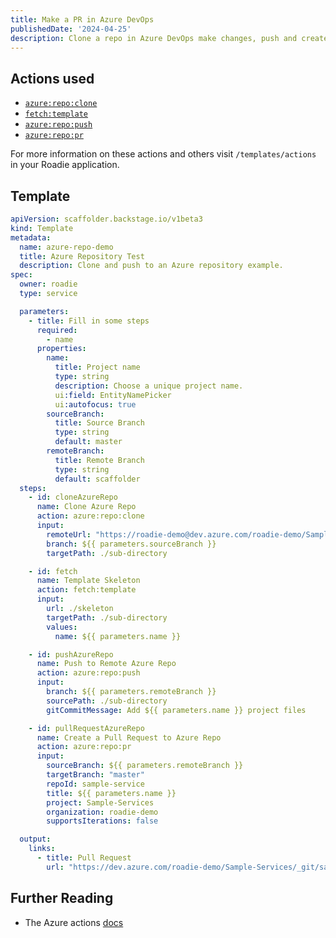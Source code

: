 ```yaml
---
title: Make a PR in Azure DevOps 
publishedDate: '2024-04-25'
description: Clone a repo in Azure DevOps make changes, push and create a PR.
---
```


## Actions used

- [`azure:repo:clone`](https://github.com/backstage/backstage/blob/54b9f073d13d878fce652c9ec8b8cdfc5fd85c6a/plugins/scaffolder-backend/src/scaffolder/actions/builtin/fetch/template.ts)
- [`fetch:template`](https://github.com/backstage/backstage/blob/54b9f073d13d878fce652c9ec8b8cdfc5fd85c6a/plugins/scaffolder-backend/src/scaffolder/actions/builtin/filesystem/rename.ts)
- [`azure:repo:push`](https://github.com/backstage/backstage/blob/54b9f073d13d878fce652c9ec8b8cdfc5fd85c6a/plugins/scaffolder-backend/src/scaffolder/actions/builtin/publish/githubPullRequest.ts)
- [`azure:repo:pr`](https://github.com/backstage/backstage/blob/54b9f073d13d878fce652c9ec8b8cdfc5fd85c6a/plugins/scaffolder-backend/src/scaffolder/actions/builtin/debug/log.ts)

For more information on these actions and others visit `/templates/actions` in your Roadie application.

## Template

```yaml
apiVersion: scaffolder.backstage.io/v1beta3
kind: Template
metadata:
  name: azure-repo-demo
  title: Azure Repository Test
  description: Clone and push to an Azure repository example.
spec:
  owner: roadie
  type: service

  parameters:
    - title: Fill in some steps
      required:
        - name
      properties:
        name:
          title: Project name
          type: string
          description: Choose a unique project name.
          ui:field: EntityNamePicker
          ui:autofocus: true
        sourceBranch:
          title: Source Branch
          type: string
          default: master
        remoteBranch:
          title: Remote Branch
          type: string
          default: scaffolder
  steps:
    - id: cloneAzureRepo
      name: Clone Azure Repo
      action: azure:repo:clone
      input:
        remoteUrl: "https://roadie-demo@dev.azure.com/roadie-demo/Sample-Services/_git/sample-service"
        branch: ${{ parameters.sourceBranch }}
        targetPath: ./sub-directory

    - id: fetch
      name: Template Skeleton
      action: fetch:template
      input:
        url: ./skeleton
        targetPath: ./sub-directory
        values:
          name: ${{ parameters.name }}

    - id: pushAzureRepo
      name: Push to Remote Azure Repo
      action: azure:repo:push
      input:
        branch: ${{ parameters.remoteBranch }}
        sourcePath: ./sub-directory
        gitCommitMessage: Add ${{ parameters.name }} project files

    - id: pullRequestAzureRepo
      name: Create a Pull Request to Azure Repo
      action: azure:repo:pr
      input:
        sourceBranch: ${{ parameters.remoteBranch }}
        targetBranch: "master"
        repoId: sample-service
        title: ${{ parameters.name }}
        project: Sample-Services
        organization: roadie-demo
        supportsIterations: false

  output:
    links:
      - title: Pull Request
        url: "https://dev.azure.com/roadie-demo/Sample-Services/_git/sample-service/pullrequest/${{ outputs.pullRequestAzureRepo.pullRequestId}}"
```

## Further Reading
* The Azure actions [docs](https://github.com/Parfuemerie-Douglas/scaffolder-backend-module-azure-repositories)